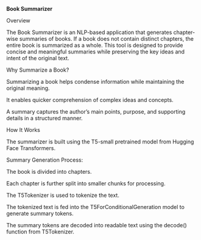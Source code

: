 **Book Summarizer**

Overview

The Book Summarizer is an NLP-based application that generates chapter-wise summaries of books. If a book does not contain distinct chapters, the entire book is summarized as a whole. This tool is designed to provide concise and meaningful summaries while preserving the key ideas and intent of the original text.

Why Summarize a Book?

Summarizing a book helps condense information while maintaining the original meaning.

It enables quicker comprehension of complex ideas and concepts.

A summary captures the author’s main points, purpose, and supporting details in a structured manner.

How It Works

The summarizer is built using the T5-small pretrained model from Hugging Face Transformers.

Summary Generation Process:

The book is divided into chapters.

Each chapter is further split into smaller chunks for processing.

The T5Tokenizer is used to tokenize the text.

The tokenized text is fed into the T5ForConditionalGeneration model to generate summary tokens.

The summary tokens are decoded into readable text using the decode() function from T5Tokenizer.

